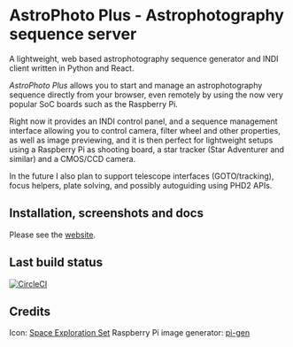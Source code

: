 # AstroPhoto Plus - Astrophotography sequence server

A lightweight, web based astrophotography sequence generator and INDI client written in Python and React.

*AstroPhoto Plus* allows you to start and manage an astrophotography sequence directly from your browser, even remotely by using the now very popular SoC boards such as the Raspberry Pi.

Right now it provides an INDI control panel, and a sequence management interface allowing you to control camera, filter wheel and other properties, as well as image previewing, and it is then perfect for lightweight setups using a Raspberry Pi as shooting board, a star tracker (Star Adventurer and similar) and a CMOS/CCD camera.

In the future I also plan to support telescope interfaces (GOTO/tracking),  focus helpers, plate solving, and possibly autoguiding using PHD2 APIs.

## Installation, screenshots and docs

Please see the [website](https://astrophotoplus.gulinux.net).

## Last build status
[![CircleCI](https://circleci.com/gh/GuLinux/AstroPhoto-Plus.svg?style=svg)](https://circleci.com/gh/GuLinux/AstroPhoto-Plus)


## Credits

Icon: [Space Exploration Set](https://www.iconfinder.com/icons/3088382/astronomy_galaxy_space_star_universe_icon#size=256)
Raspberry Pi image generator: [pi-gen](https://github.com/RPi-Distro/pi-gen)

